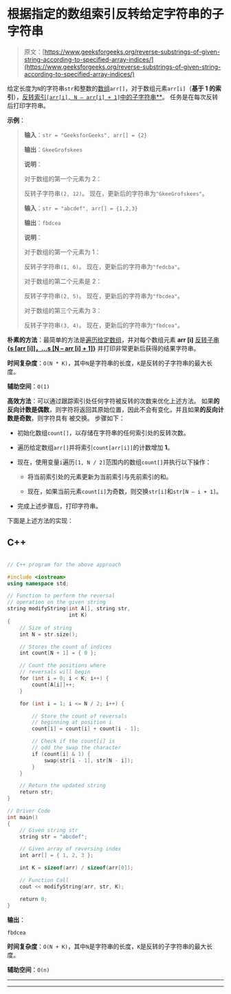 # 根据指定的数组索引反转给定字符串的子字符串

> 原文：[https://www.geeksforgeeks.org/reverse-substrings-of-given-string-according-to-specified-array-indices/](https://www.geeksforgeeks.org/reverse-substrings-of-given-string-according-to-specified-array-indices/)

给定长度为`N`的字符串`str`和整数的[数组](https://www.geeksforgeeks.org/introduction-to-arrays/)`arr[]`，对于数组元素`arr[i]`（**基于 1 的索引**），[反转索引`[arr[i], N – arr[i] + 1]`中的子字符串**](https://www.geeksforgeeks.org/reverse-the-substrings-of-the-given-string-according-to-the-given-array-of-indices/)。 任务是在每次反转后打印字符串。

**示例**：

> **输入**：`str = "GeeksforGeeks", arr[] = {2}`
>
> **输出**：`GkeeGrofskees`
>
> **说明**：
>
> 对于数组的第一个元素为 2：
>
> 反转子字符串`(2, 12)`。 现在，更新后的字符串为`"GkeeGrofskees"`。
> 
> **输入**：`str = "abcdef", arr[] = {1,2,3}`
>
> **输出**：`fbdcea`
>
> **说明**：
>
> 对于数组的第一个元素为 1：
>
> 反转子字符串`(1, 6)`。 现在，更新后的字符串为`"fedcba"`。
>
> 对于数组的第二个元素是 2：
>
> 反转子字符串`(2, 5)`。 现在，更新后的字符串为`"fbcdea"`。
>
> 对于数组的第三个元素为 3：
>
> 反转子字符串`(3, 4)`。 现在，更新后的字符串为`"fbdcea"`。

**朴素的方法**：最简单的方法是[遍历给定数组](https://www.geeksforgeeks.org/c-program-to-traverse-an-array/)，并对每个数组元素 **arr [i]** [反转子串 **{s [arr [i]]，…s [N – arr [i] + 1]}**](https://www.geeksforgeeks.org/reverse-the-substrings-of-the-given-string-according-to-the-given-array-of-indices/) 并打印非常更新后获得的结果字符串。

**时间复杂度**：`O(N * K)`，其中`N`是字符串的长度，`K`是反转的子字符串的最大长度。

**辅助空间**：`O(1)`

**高效方法**：可以通过跟踪索引处任何字符被反转的次数来优化上述方法。 如果**的反向计数是偶数**，则字符将返回其原始位置，因此不会有变化，并且如果**的反向计数是奇数**，则字符具有 被交换。 步骤如下：

*   初始化数组`count[]`，以存储在字符串的任何索引处的反转次数。

*   遍历给定数组`arr[]`并将索引`count[arr[i]]`的计数增加 **1**。

*   现在，使用变量`i`遍历`[1, N / 2]`范围内的数组`count[]`并执行以下操作：

    *   将当前索引处的元素更新为当前索引与先前索引的和。

    *   现在，如果当前元素`count[i]`为奇数，则交换`str[i]`和`str[N – i + 1]`。

*   完成上述步骤后，打印字符串。

下面是上述方法的实现：

## C++

```cpp

// C++ program for the above approach 

#include <iostream> 
using namespace std; 

// Function to perform the reversal 
// operation on the given string 
string modifyString(int A[], string str, 
                    int K) 
{ 
    // Size of string 
    int N = str.size(); 

    // Stores the count of indices 
    int count[N + 1] = { 0 }; 

    // Count the positions where 
    // reversals will begin 
    for (int i = 0; i < K; i++) { 
        count[A[i]]++; 
    } 

    for (int i = 1; i <= N / 2; i++) { 

        // Store the count of reversals 
        // beginning at position i 
        count[i] = count[i] + count[i - 1]; 

        // Check if the count[i] is 
        // odd the swap the character 
        if (count[i] & 1) { 
            swap(str[i - 1], str[N - i]); 
        } 
    } 

    // Return the updated string 
    return str; 
} 

// Driver Code 
int main() 
{ 
    // Given string str 
    string str = "abcdef"; 

    // Given array of reversing index 
    int arr[] = { 1, 2, 3 }; 

    int K = sizeof(arr) / sizeof(arr[0]); 

    // Function Call 
    cout << modifyString(arr, str, K); 

    return 0; 
} 

```

**输出**：

```
fbdcea

```

**时间复杂度**：`O(N + K)`，其中`N`是字符串的长度，`K`是反转的子字符串的最大长度。

**辅助空间**：`O(n)`



* * *

* * *



